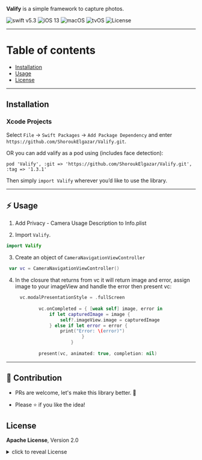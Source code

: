 **Valify** is a simple framework to capture photos.

![swift v5.3](https://img.shields.io/badge/swift-v5.3-orange.svg)
![iOS 13](https://img.shields.io/badge/iOS-13.0+-865EFC.svg)
![macOS](https://img.shields.io/badge/macOS-10.15+-179AC8.svg)
![tvOS](https://img.shields.io/badge/tvOS-13.0+-41465B.svg)
![License](https://img.shields.io/badge/License-Apache-blue.svg)

---

# Table of contents

- [Installation](#installation)
- [Usage](#usage)
- [License](#license)

---

## Installation

### Xcode Projects

Select `File` -> `Swift Packages` -> `Add Package Dependency` and enter `https://github.com/ShoroukElgazar/Valify.git`.

OR you can add valify as a pod using (includes face detection):

`pod 'Valify', :git => 'https://github.com/ShoroukElgazar/Valify.git', :tag => '1.3.1'`

Then simply `import Valify` wherever you’d like to use the library.

---

## :zap: Usage

1. Add Privacy - Camera Usage Description to Info.plist

2. Import `Valify`.

```swift
import Valify
```

3. Create an object of `CameraNavigationViewController`

```swift
 var vc = CameraNavigationViewController()
```
4. In the closure that returns from vc it will return image and error, assign image to your imageView and handle the error then present vc:

```swift
     vc.modalPresentationStyle = .fullScreen
        
            vc.onCompleted = { [weak self] image, error in
                if let capturedImage = image {
                    self?.imageView.image = capturedImage
                } else if let error = error {
                    print("Error: \(error)")
                            }
                        }
        
            present(vc, animated: true, completion: nil)
```
---

## :clap: Contribution

- PRs are welcome, let's make this library better. :raised_hands:

- Please :star: if you like the idea!

## License

**Apache License**, Version 2.0

<details>
<summary>
click to reveal License
</summary>

```txt
Licensed under the Apache License, Version 2.0 (the "License");
you may not use this file except in compliance with the License.
You may obtain a copy of the License at

https://www.apache.org/licenses/LICENSE-2.0

Unless required by applicable law or agreed to in writing, software
distributed under the License is distributed on an "AS IS" BASIS,
WITHOUT WARRANTIES OR CONDITIONS OF ANY KIND, either express or implied.
See the License for the specific language governing permissions and
limitations under the License.
```

</details>


